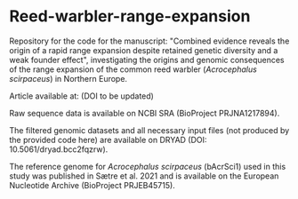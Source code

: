 # Reed-warbler-range-expansion
Repository for the code for the manuscript: "Combined evidence reveals the origin of a rapid range expansion despite retained genetic diversity and a weak founder effect", investigating the origins and genomic consequences of the range expansion of the common reed warbler (_Acrocephalus scirpaceus_) in Northern Europe.

Article available at: (DOI to be updated)

Raw sequence data is available on NCBI SRA (BioProject PRJNA1217894).

The filtered genomic datasets and all necessary input files (not produced by the provided code here) are available on DRYAD (DOI: 10.5061/dryad.bcc2fqzrw).

The reference genome for _Acrocephalus scirpaceus_ (bAcrSci1) used in this study was published in Sætre et al. 2021 and is available on the European Nucleotide Archive (BioProject PRJEB45715). 



